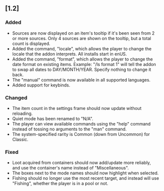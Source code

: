 ## [1.2]
### Added
- Sources are now displayed on an item's tooltip if it's been seen from 2 or more sources. Only 4 sources are shown on the tooltip, but a total count is displayed.
- Added the command, "locale", which allows the player to change the locale that the addon interprets. All installs start in enUS.
- Added the command, "format", which allows the player to change the date format on existing items. Example: "/ls format 1" will tell the addon to swap all dates to DAY/MONTH/YEAR. Specify nothing to change it back.
- The "manual" command is now available in all supported languages.
- Added support for keybinds.

### Changed
- The item count in the settings frame should now update without reloading.
- Quiet mode has been renamed to "N/A".
- The player can view available commands using the "help" command instead of tossing no arguments to the "man" command.
- The system-specified rarity is Common (down from Uncommon) for Classic.

### Fixed
- Loot acquired from containers should now add/update more reliably, and use the container's name instead of "Miscellaneous".
- The boxes next to the mode names should now highlight when selected.
- Fishing should no longer use the most recent target, and instead will use "Fishing", whether the player is in a pool or not.